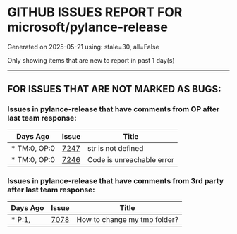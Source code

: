 
# GITHUB ISSUES REPORT FOR microsoft/pylance-release


Generated on 2025-05-21 using: stale=30, all=False


Only showing items that are new to report in past 1 day(s)


---

## FOR ISSUES THAT ARE NOT MARKED AS BUGS:


### Issues in pylance-release that have comments from OP after last team response:

| Days Ago | Issue | Title |
| --- | --- | --- |
 | \* TM:0, OP:0  |[7247](https://github.com/microsoft/pylance-release/issues/7247 "str is not defined")  |str is not defined |
 | \* TM:0, OP:0  |[7246](https://github.com/microsoft/pylance-release/issues/7246 "Code is unreachable error")  |Code is unreachable error |

### Issues in pylance-release that have comments from 3rd party after last team response:

| Days Ago | Issue | Title |
| --- | --- | --- |
 | \* P:1,  |[7078](https://github.com/microsoft/pylance-release/issues/7078 "How to change my tmp folder?")  |How to change my tmp folder? |




















